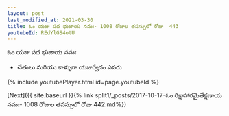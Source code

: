 ```yaml
---
layout: post
last_modified_at: 2021-03-30
title: ఓం యజు పద భుజాయ నమః- 1008 రోజుల తపస్సులో రోజు  443
youtubeId: REdYlGS4otU
---
```

 
 
 ఓం యజు పద భుజాయ నమః  
 
 -  చేతులు మరియు కాళ్ళుగా యజుర్వేదం ఎవరు 
 
  
 
  
 
 
 
 
 
 


{% include youtubePlayer.html id=page.youtubeId %}
 
[Next]({{ site.baseurl }}{% link  split1/_posts/2017-10-17-ఓం రిక్షాహారమైతేక్షణాయ నమః- 1008 రోజుల తపస్సులో రోజు  442.md%})
 
